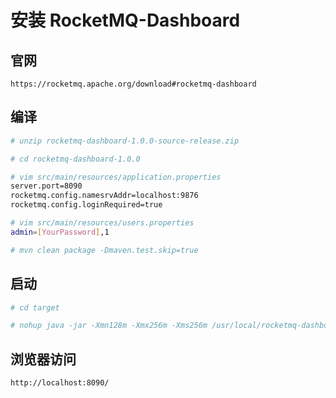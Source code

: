 # 安装 RocketMQ-Dashboard

## 官网

```
https://rocketmq.apache.org/download#rocketmq-dashboard
```

## 编译

```bash
# unzip rocketmq-dashboard-1.0.0-source-release.zip

# cd rocketmq-dashboard-1.0.0

# vim src/main/resources/application.properties
server.port=8090
rocketmq.config.namesrvAddr=localhost:9876
rocketmq.config.loginRequired=true

# vim src/main/resources/users.properties
admin=[YourPassword],1

# mvn clean package -Dmaven.test.skip=true
```

## 启动

```bash
# cd target

# nohup java -jar -Xmn128m -Xmx256m -Xms256m /usr/local/rocketmq-dashboard-1.0.0.jar &
```

## 浏览器访问

```
http://localhost:8090/
```
